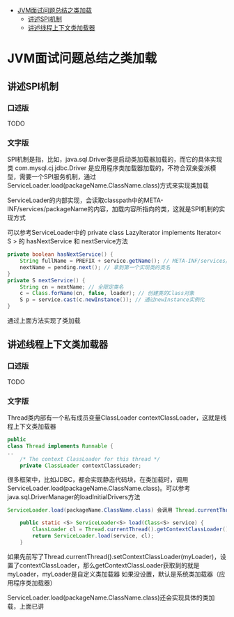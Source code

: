
- [JVM面试问题总结之类加载](#JVM面试问题总结之类加载.md)
  - [讲述SPI机制](#什么是SPI机制)
  - [讲述线程上下文类加载器](#什么是线程上下文类加载器)
  
# JVM面试问题总结之类加载

## 讲述SPI机制

### 口述版

TODO

### 文字版

SPI机制是指，比如，java.sql.Driver类是启动类加载器加载的，而它的具体实现类 com.mysql.cj.jdbc.Driver 是应用程序类加载器加载的，不符合双亲委派模型，需要一个SPI服务机制，通过ServiceLoader.load(packageName.ClassName.class)方式来实现类加载

ServiceLoader的内部实现，会读取classpath中的META-INF/services/packageName的内容，加载内容所指向的类，这就是SPI机制的实现方式

可以参考ServiceLoader中的 private class LazyIterator implements Iterator< S > 的 hasNextService 和 nextService方法

```java
private boolean hasNextService() {
    String fullName = PREFIX + service.getName(); // META-INF/services/ 加上接口的全限定类名，就是文件服务类的文件
    nextName = pending.next(); // 拿到第一个实现类的类名
}
private S nextService() {
    String cn = nextName; // 全限定类名
    c = Class.forName(cn, false, loader); // 创建类的Class对象
    S p = service.cast(c.newInstance()); // 通过newInstance实例化
}
```

通过上面方法实现了类加载

## 讲述线程上下文类加载器

### 口述版

TODO

### 文字版

Thread类内部有一个私有成员变量ClassLoader contextClassLoader，这就是线程上下文类加载器

```java
public
class Thread implements Runnable {
..
    /* The context ClassLoader for this thread */
    private ClassLoader contextClassLoader;
```

很多框架中，比如JDBC，都会实现静态代码块，在类加载时，调用ServiceLoader.load(packageName.ClassName.class)。可以参考java.sql.DriverManager的loadInitialDrivers方法

```java
ServiceLoader.load(packageName.ClassName.class) 会调用 Thread.currentThread().getContextClassLoader() 来获取 contextClassLoader 这个类加载器，用于后续类加载

    public static <S> ServiceLoader<S> load(Class<S> service) {
        ClassLoader cl = Thread.currentThread().getContextClassLoader();
        return ServiceLoader.load(service, cl);
    }
```

如果先前写了Thread.currentThread().setContextClassLoader(myLoader)，设置了contextClassLoader，那么getContextClassLoader获取到的就是myLoader，myLoader是自定义类加载器
如果没设置，默认是系统类加载器（应用程序类加载器）

ServiceLoader.load(packageName.ClassName.class)还会实现具体的类加载，上面已讲

